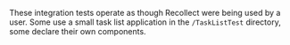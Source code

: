 These integration tests operate as though Recollect were being used by a user.
Some use a small task list application in the `/TaskListTest` directory,
some declare their own components.
